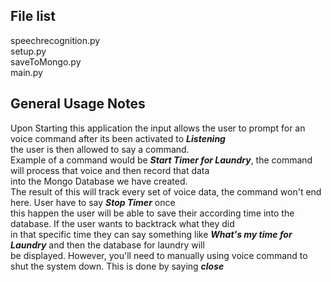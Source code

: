 File list
------------
speechrecognition.py <br/>
setup.py <br/>
saveToMongo.py <br/>
main.py <br/>

General Usage Notes <br/>
------------------------
Upon Starting this application the input allows the user to prompt for an voice command after its been activated to ***Listening*** <br/>
the user is then allowed to say a command. <br/>
Example of a command would be ***Start Timer for Laundry***, the command will process that voice and then record that data <br/>
into the Mongo Database we have created. <br/>
The result of this will track every set of voice data, the command won't end here. User have to say ***Stop Timer*** once <br/>
this happen the user will be able to save their according time into the database. If the user wants to backtrack what they did <br/>
in that specific time they can say something like ***What's my time for Laundry*** and then the database for laundry will <br/> 
be displayed. However, you'll need to manually using voice command to shut the system down. This is done by saying ***close***


